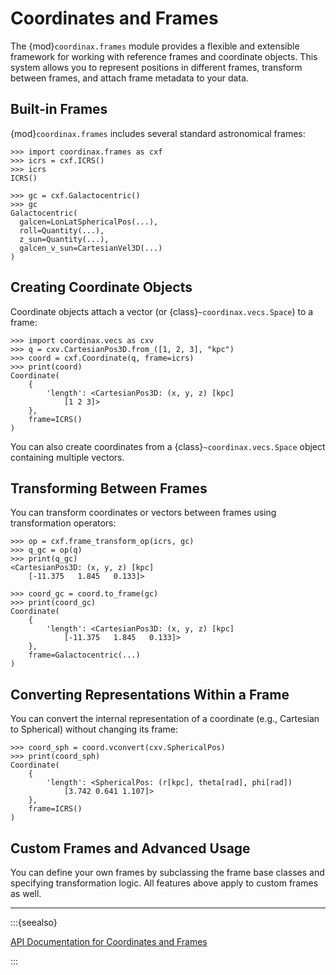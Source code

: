 # Coordinates and Frames

The {mod}`coordinax.frames` module provides a flexible and extensible framework
for working with reference frames and coordinate objects. This system allows you
to represent positions in different frames, transform between frames, and attach
frame metadata to your data.

## Built-in Frames

{mod}`coordinax.frames` includes several standard astronomical frames:

```{code-block} python
>>> import coordinax.frames as cxf
>>> icrs = cxf.ICRS()
>>> icrs
ICRS()

>>> gc = cxf.Galactocentric()
>>> gc
Galactocentric(
  galcen=LonLatSphericalPos(...),
  roll=Quantity(...),
  z_sun=Quantity(...),
  galcen_v_sun=CartesianVel3D(...)
)
```

## Creating Coordinate Objects

Coordinate objects attach a vector (or {class}`~coordinax.vecs.Space`) to a
frame:

```{code-block} python
>>> import coordinax.vecs as cxv
>>> q = cxv.CartesianPos3D.from_([1, 2, 3], "kpc")
>>> coord = cxf.Coordinate(q, frame=icrs)
>>> print(coord)
Coordinate(
    {
        'length': <CartesianPos3D: (x, y, z) [kpc]
            [1 2 3]>
    },
    frame=ICRS()
)
```

You can also create coordinates from a {class}`~coordinax.vecs.Space` object
containing multiple vectors.

## Transforming Between Frames

You can transform coordinates or vectors between frames using transformation
operators:

```{code-block} python
>>> op = cxf.frame_transform_op(icrs, gc)
>>> q_gc = op(q)
>>> print(q_gc)
<CartesianPos3D: (x, y, z) [kpc]
    [-11.375   1.845   0.133]>

>>> coord_gc = coord.to_frame(gc)
>>> print(coord_gc)
Coordinate(
    {
        'length': <CartesianPos3D: (x, y, z) [kpc]
            [-11.375   1.845   0.133]>
    },
    frame=Galactocentric(...)
)
```

## Converting Representations Within a Frame

You can convert the internal representation of a coordinate (e.g., Cartesian to
Spherical) without changing its frame:

```{code-block} python
>>> coord_sph = coord.vconvert(cxv.SphericalPos)
>>> print(coord_sph)
Coordinate(
    {
        'length': <SphericalPos: (r[kpc], theta[rad], phi[rad])
            [3.742 0.641 1.107]>
    },
    frame=ICRS()
)
```

## Custom Frames and Advanced Usage

You can define your own frames by subclassing the frame base classes and
specifying transformation logic. All features above apply to custom frames as
well.

---

:::{seealso}

[API Documentation for Coordinates and Frames](../api/frames.md)

:::
